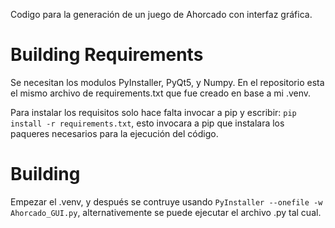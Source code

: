 Codigo para la generación de un juego de Ahorcado con interfaz gráfica.

# Building Requirements #

Se necesitan los modulos PyInstaller, PyQt5, y Numpy.
En el repositorio esta el mismo archivo de requirements.txt que fue creado en base a mi .venv.

Para instalar los requisitos solo hace falta invocar a pip y escribir: `pip install -r requirements.txt`, esto invocara a pip que instalara los paqueres necesarios para la ejecución del código.

# Building #

Empezar el .venv, y después se contruye usando
`PyInstaller --onefile -w Ahorcado_GUI.py`, alternativemente se puede ejecutar el archivo .py tal cual.
